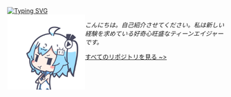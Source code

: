 <div align="left">
  <a href="https://github.com/chloethesis?tab=repositories">
    <img src="https://readme-typing-svg.demolab.com?font=Consolas&pause=1000&color=ffffff&width=435&lines=こんにちは、私のページへようこそ。訪問していただきありがとうございます。良い一日をお過ごしください" alt="Typing SVG" />
  </a>
</div>

<img align="left" src="/assets/hmmpphh.gif" width="180" height="175" />

<p>
  <samp>
    <i>こんにちは。自己紹介させてください。私は新しい経験を求めている好奇心旺盛なティーンエイジャーです。</i>
  </samp>
</p>


<div align="left">
<a href="https://github.com/chloethesis?tab=repositories">すべてのリポジトリを見る ~></a>
</div>
